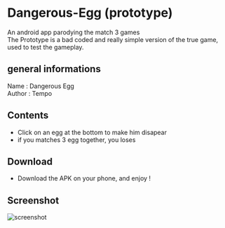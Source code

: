 # Dangerous-Egg (prototype)
An android app parodying the match 3 games  
The Prototype is a bad coded and really simple version of the true game, used to test the gameplay.

## general informations
Name : Dangerous Egg  
Author : Tempo

## Contents
* Click on an egg at the bottom to make him disapear
* if you matches 3 egg together, you loses

## Download
* Download the APK on your phone, and enjoy !

## Screenshot

![screenshot](https://github.com/TempoDev/Dangerous-Egg/blob/Prototype/DE%20screen.png)
